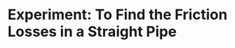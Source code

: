 <!DOCTYPE html>
<html lang="en">
<head>
    <meta charset="UTF-8" />
    <meta name="viewport" content="width=device-width, initial-scale=1" />
    <title>Friction Losses in a Straight Pipe</title>
</head>
<body>
    <h1>Experiment: To Find the Friction Losses in a Straight Pipe</h1>
</body>
</html>
